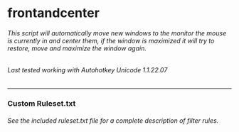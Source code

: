 # frontandcenter
###### This script will automatically move new windows to the monitor the mouse is currently in and center them, if the window is maximized it will try to restore, move and maximize the window again.
###### Last tested working with Autohotkey Unicode 1.1.22.07
---
### Custom Ruleset.txt
###### See the included ruleset.txt file for a complete description of filter rules.